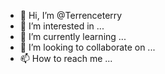 - 👋 Hi, I’m @Terrenceterry
- 👀 I’m interested in ...
- 🌱 I’m currently learning ...
- 💞️ I’m looking to collaborate on ...
- 📫 How to reach me ...

<!---
Terrenceterry/Terrenceterry is a ✨ special ✨ repository because its `README.md` (this file) appears on your GitHub profile.
You can click the Preview link to take a look at your changes.
--->
